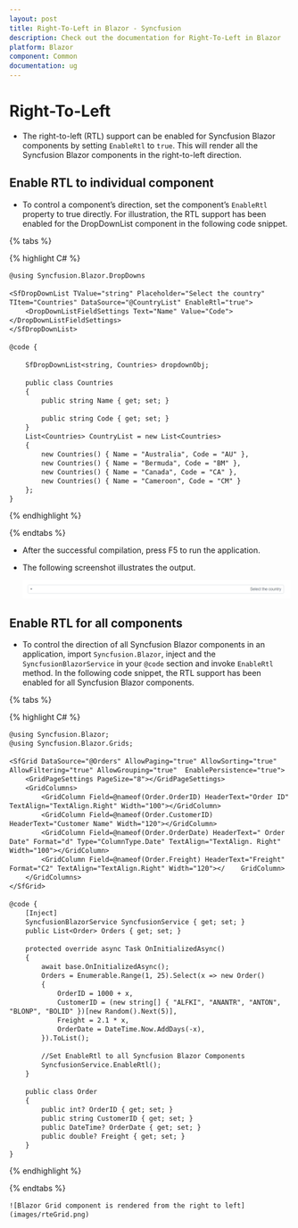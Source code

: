 ```yaml
---
layout: post
title: Right-To-Left in Blazor - Syncfusion
description: Check out the documentation for Right-To-Left in Blazor
platform: Blazor
component: Common
documentation: ug
---
```


# Right-To-Left

* The right-to-left (RTL) support can be enabled for Syncfusion Blazor components by setting `EnableRtl` to `true`. This will render all the Syncfusion Blazor components in the right-to-left direction.

## Enable RTL to individual component

* To control a component’s direction, set the component’s `EnableRtl` property to true directly. For illustration, the RTL support has been enabled for the DropDownList component in the following code snippet.

{% tabs %}

{% highlight C# %}


    @using Syncfusion.Blazor.DropDowns

    <SfDropDownList TValue="string" Placeholder="Select the country" TItem="Countries" DataSource="@CountryList" EnableRtl="true">
        <DropDownListFieldSettings Text="Name" Value="Code"></DropDownListFieldSettings>
    </SfDropDownList>

    @code {

        SfDropDownList<string, Countries> dropdownObj;

        public class Countries
        {
            public string Name { get; set; }

            public string Code { get; set; }
        }
        List<Countries> CountryList = new List<Countries>
        {
            new Countries() { Name = "Australia", Code = "AU" },
            new Countries() { Name = "Bermuda", Code = "BM" },
            new Countries() { Name = "Canada", Code = "CA" },
            new Countries() { Name = "Cameroon", Code = "CM" }
        };
    }


{% endhighlight %}

{% endtabs %}

* After the successful compilation, press F5 to run the application.

* The following screenshot illustrates the output.

    ![Blazor component is rendered from the right-to-left](images/rightToLeft.png)

## Enable RTL for all components

* To control the direction of all Syncfusion Blazor components in an application, import `Syncfusion.Blazor`, inject  and the `SyncfusionBlazorService` in your `@code` section and invoke `EnableRtl` method. In the following code snippet, the RTL support has been enabled for all Syncfusion Blazor components.

{% tabs %}

{% highlight C# %}


    @using Syncfusion.Blazor;
    @using Syncfusion.Blazor.Grids;

    <SfGrid DataSource="@Orders" AllowPaging="true" AllowSorting="true" AllowFiltering="true" AllowGrouping="true"  EnablePersistence="true">
        <GridPageSettings PageSize="8"></GridPageSettings>
        <GridColumns>
            <GridColumn Field=@nameof(Order.OrderID) HeaderText="Order ID" TextAlign="TextAlign.Right" Width="100"></GridColumn>
            <GridColumn Field=@nameof(Order.CustomerID) HeaderText="Customer Name" Width="120"></GridColumn>
            <GridColumn Field=@nameof(Order.OrderDate) HeaderText=" Order Date" Format="d" Type="ColumnType.Date" TextAlign="TextAlign. Right" Width="100"></GridColumn>
            <GridColumn Field=@nameof(Order.Freight) HeaderText="Freight" Format="C2" TextAlign="TextAlign.Right" Width="120"></    GridColumn>
        </GridColumns>
    </SfGrid>

    @code {
        [Inject]
        SyncfusionBlazorService SyncfusionService { get; set; }
        public List<Order> Orders { get; set; }

        protected override async Task OnInitializedAsync()
        {
            await base.OnInitializedAsync();
            Orders = Enumerable.Range(1, 25).Select(x => new Order()
            {
                OrderID = 1000 + x,
                CustomerID = (new string[] { "ALFKI", "ANANTR", "ANTON", "BLONP", "BOLID" })[new Random().Next(5)],
                Freight = 2.1 * x,
                OrderDate = DateTime.Now.AddDays(-x),
            }).ToList();

            //Set EnableRtl to all Syncfusion Blazor Components
            SyncfusionService.EnableRtl();
        }

        public class Order
        {
            public int? OrderID { get; set; }
            public string CustomerID { get; set; }
            public DateTime? OrderDate { get; set; }
            public double? Freight { get; set; }
        }
    }


{% endhighlight %}

{% endtabs %}

    ![Blazor Grid component is rendered from the right to left](images/rteGrid.png)

